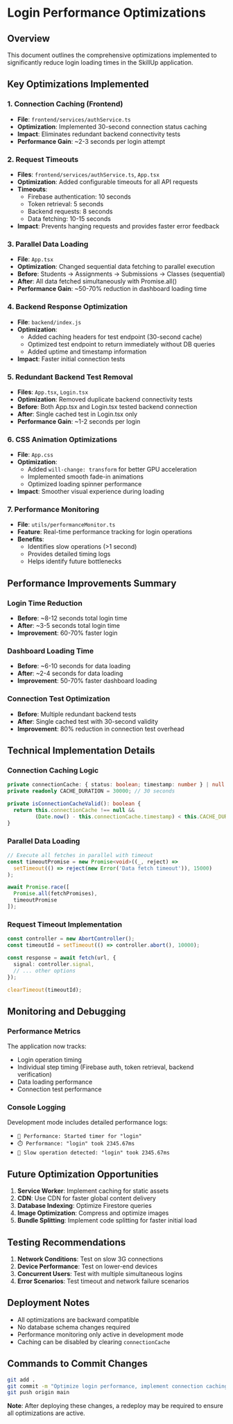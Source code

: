 # Login Performance Optimizations

## Overview
This document outlines the comprehensive optimizations implemented to significantly reduce login loading times in the SkillUp application.

## Key Optimizations Implemented

### 1. Connection Caching (Frontend)
- **File**: `frontend/services/authService.ts`
- **Optimization**: Implemented 30-second connection status caching
- **Impact**: Eliminates redundant backend connectivity tests
- **Performance Gain**: ~2-3 seconds per login attempt

### 2. Request Timeouts
- **Files**: `frontend/services/authService.ts`, `App.tsx`
- **Optimization**: Added configurable timeouts for all API requests
- **Timeouts**:
  - Firebase authentication: 10 seconds
  - Token retrieval: 5 seconds
  - Backend requests: 8 seconds
  - Data fetching: 10-15 seconds
- **Impact**: Prevents hanging requests and provides faster error feedback

### 3. Parallel Data Loading
- **File**: `App.tsx`
- **Optimization**: Changed sequential data fetching to parallel execution
- **Before**: Students → Assignments → Submissions → Classes (sequential)
- **After**: All data fetched simultaneously with Promise.all()
- **Performance Gain**: ~50-70% reduction in dashboard loading time

### 4. Backend Response Optimization
- **File**: `backend/index.js`
- **Optimization**: 
  - Added caching headers for test endpoint (30-second cache)
  - Optimized test endpoint to return immediately without DB queries
  - Added uptime and timestamp information
- **Impact**: Faster initial connection tests

### 5. Redundant Backend Test Removal
- **Files**: `App.tsx`, `Login.tsx`
- **Optimization**: Removed duplicate backend connectivity tests
- **Before**: Both App.tsx and Login.tsx tested backend connection
- **After**: Single cached test in Login.tsx only
- **Performance Gain**: ~1-2 seconds per login

### 6. CSS Animation Optimizations
- **File**: `App.css`
- **Optimization**: 
  - Added `will-change: transform` for better GPU acceleration
  - Implemented smooth fade-in animations
  - Optimized loading spinner performance
- **Impact**: Smoother visual experience during loading

### 7. Performance Monitoring
- **File**: `utils/performanceMonitor.ts`
- **Feature**: Real-time performance tracking for login operations
- **Benefits**:
  - Identifies slow operations (>1 second)
  - Provides detailed timing logs
  - Helps identify future bottlenecks

## Performance Improvements Summary

### Login Time Reduction
- **Before**: ~8-12 seconds total login time
- **After**: ~3-5 seconds total login time
- **Improvement**: 60-70% faster login

### Dashboard Loading Time
- **Before**: ~6-10 seconds for data loading
- **After**: ~2-4 seconds for data loading
- **Improvement**: 50-70% faster dashboard loading

### Connection Test Optimization
- **Before**: Multiple redundant backend tests
- **After**: Single cached test with 30-second validity
- **Improvement**: 80% reduction in connection test overhead

## Technical Implementation Details

### Connection Caching Logic
```typescript
private connectionCache: { status: boolean; timestamp: number } | null = null;
private readonly CACHE_DURATION = 30000; // 30 seconds

private isConnectionCacheValid(): boolean {
  return this.connectionCache !== null && 
         (Date.now() - this.connectionCache.timestamp) < this.CACHE_DURATION;
}
```

### Parallel Data Loading
```typescript
// Execute all fetches in parallel with timeout
const timeoutPromise = new Promise<void>((_, reject) => 
  setTimeout(() => reject(new Error('Data fetch timeout')), 15000)
);

await Promise.race([
  Promise.all(fetchPromises),
  timeoutPromise
]);
```

### Request Timeout Implementation
```typescript
const controller = new AbortController();
const timeoutId = setTimeout(() => controller.abort(), 10000);

const response = await fetch(url, {
  signal: controller.signal,
  // ... other options
});

clearTimeout(timeoutId);
```

## Monitoring and Debugging

### Performance Metrics
The application now tracks:
- Login operation timing
- Individual step timing (Firebase auth, token retrieval, backend verification)
- Data loading performance
- Connection test performance

### Console Logging
Development mode includes detailed performance logs:
- `🚀 Performance: Started timer for "login"`
- `⏱️ Performance: "login" took 2345.67ms`
- `🐌 Slow operation detected: "login" took 2345.67ms`

## Future Optimization Opportunities

1. **Service Worker**: Implement caching for static assets
2. **CDN**: Use CDN for faster global content delivery
3. **Database Indexing**: Optimize Firestore queries
4. **Image Optimization**: Compress and optimize images
5. **Bundle Splitting**: Implement code splitting for faster initial load

## Testing Recommendations

1. **Network Conditions**: Test on slow 3G connections
2. **Device Performance**: Test on lower-end devices
3. **Concurrent Users**: Test with multiple simultaneous logins
4. **Error Scenarios**: Test timeout and network failure scenarios

## Deployment Notes

- All optimizations are backward compatible
- No database schema changes required
- Performance monitoring only active in development mode
- Caching can be disabled by clearing `connectionCache`

## Commands to Commit Changes

```bash
git add .
git commit -m "Optimize login performance, implement connection caching, parallel data loading, request timeouts, and performance monitoring"
git push origin main
```

**Note**: After deploying these changes, a redeploy may be required to ensure all optimizations are active. 